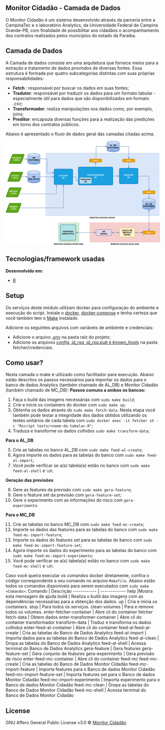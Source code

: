 
## Monitor Cidadão - Camada de Dados
O Monitor Cidadão é um sistema desenvolvido através da parceria entre a CampinaTec e o laboratório Analytics, da Universidade Federal de Campina Grande-PB, com finalidade de possibilitar aos cidadãos o acompanhamento dos contratos realizados pelos municípios do estado da Paraíba. 

## Camada de Dados

A Camada de dados consiste em uma arquitetura que fornece meios para a extração e tratamento de dados provindos de diversas fontes. Essa estrutura é formada por quatro subcategorias distintas com suas próprias responsabilidades:

* **Fetch** : responsável por buscar os dados em suas fontes;
* **Tradutor**:  responsável por traduzir os dados para um formato tabular - especialmente útil para dados que são disponibilizados em formato *.csv*;
* **Transformador**: realiza manipulações nos dados como, por exemplo, joins;
* **Preditor**: encapsula diversas funções para a realização das predições em torno dos contratos públicos.

Abaixo é apresentado o fluxo de dados geral das camadas citadas acima.

![Fluxo de dados](https://github.com/analytics-ufcg/monitor-cidadao/blob/dev/img/data-pipeline.png?raw=true)


## Tecnologias/framework usadas

<b>Desenvolvido em: </b>
- [R](https://www.r-project.org/)

## Setup
Os serviços deste módulo utilizam docker para configuração do ambiente e execução do script. Instale o  [docker](https://docs.docker.com/install/), [docker-compose](https://docs.docker.com/compose/install/) e tenha certeza que você também tem o  [Make](https://www.gnu.org/software/make/)  instalado.

Adicione os seguintes arquivos com variáveis de ambiente e credenciais:

 - Adicione o arquivo [*.env*](https://doc-08-6s-docs.googleusercontent.com/docs/securesc/qph2akfo04c7b0qviq0omfmbqectvj9r/90pf21leaqv39j5e5hjskd5tf70b2ekb/1593364725000/02066499184667500127/02066499184667500127/1cnKe1G0nO0SukbyHM06iVZ0t1CcPv0H1?e=download&authuser=0&nonce=v1c2japd9r2tu&user=02066499184667500127&hash=kddfpumuv1enicl51mbg80p5a7f5fdj0) na pasta raiz do projeto;
 - Adicione os arquivos [*config*, *id_rsa*, *id_rsa.pub* e *known_hosts*](https://drive.google.com/drive/u/0/folders/1QgxQlKgNCvGtUrFAXSl-mm0S3z2GZ2XV) na pasta fetcher/credenciais.


## Como usar?
Nesta camada o make é utilizado como facilitador para execução. Abaixo estão descritos os passos necessários para importar os dados para o banco de dados Analytics (também chamado de AL_DB) e Monitor Cidadão (também chamado de MC_DB):
<b> Passos comuns a ambos os bancos:</b>
 1. Faça o build das imagens necessárias com `sudo make build`;
 2. Crie e inicie os containers do docker com `sudo make up`;
 3. Obtenha os dados através do `sudo make fetch-data`. Nesta etapa você também pode testar a integridade dos dados obtidos utilizando os testes unitários de cada tabela com `sudo docker exec -it fetcher sh -c "Rscript tests/<nome-da-tabela>.R"`;
 4. Traduza e transforme os dados colhidos `sudo make transform-data`;

<b> Para o AL_DB </b>

 5. Crie as tabelas no banco AL_DB com `sudo make feed-al-create`;
 6. Agora importe os dados para as tabelas do banco com `sudo make feed-al-import`;
 7. Você pode verificar se a(s) tabela(s) estão no banco com `sudo make feed-al-shell` e `\dt`.

<b>Geração das previsões </b>

 8. Gere as features da previsão com `sudo make gera-feature`;
 9. Gere o feature set da previsão com `gera-feature-set`;
 10. Gere o experimento com as informações do risco com `gera-experimento`.

<b> Para o MC_DB </b>

 11. Crie as tabelas no banco MC_DB com `sudo make feed-mc-create`;
 12. Importe os dados das features para as tabelas do banco com `sudo make feed-mc-import-feature`;
 13. Importe os dados do features set para as tabelas do banco com `sudo make feed-mc-import-feature-set`;
 14. Agora importe os dados do experimento para as tabelas do banco com `sudo make feed-mc-import-experimento`;
 15. Você pode verificar se a(s) tabela(s) estão no banco com `sudo make feed-mc-shell` e `\dt`.


Caso você queira executar os comandos docker diretamente, confira o código correspondente a seu comando no arquivo  `Makefile`. Abaixo estão todos os comandos disponíveis para serem executados com `sudo make <Comando>`:
Comando | Descrição
------------ | -------------
help |Mostra esta mensagem de ajuda
build | Realiza o build das imagens com as dependências necessárias para a obtenção dos dados.
up  | Cria e inicia os containers.
stop | Para todos os serviços.
clean-volumes | Para e remove todos os volumes.
enter-fetcher-container  | Abre cli do container fetcher
fetch-data | Obtem dados
enter-transformer-container | Abre cli do container transformador
transform-data | Traduz e transforma os dados colhidos
enter-feed-al-container | Abre cli do container feed-al
feed-al-create | Cria as tabelas do Banco de Dados Analytics
feed-al-import | Importa dados para as tabelas do Banco de Dados Analytics
feed-al-clean | Dropa as tabelas do Banco de Dados Analytics
feed-al-shell | Acessa terminal do Banco de Dados Analytics
gera-feature | Gera features
gera-feature-set | Gera conjunto de features
gera-experimento | Gera previsão de risco
enter-feed-mc-container | Abre cli do container feed-mc
feed-mc-create | Cria as tabelas do Banco de Dados Monitor Cidadão
feed-mc-import-feature | Importa features para o Banco de dados Monitor Cidadão
feed-mc-import-feature-set | Importa features set para o Banco de dados Monitor Cidadão
feed-mc-import-experimento | Importa experimento para o Banco de dados Monitor Cidadão
feed-mc-clean | Dropa as tabelas do Banco de Dados Monitor Cidadão
feed-mc-shell | Acessa terminal do Banco de Dados Monitor Cidadão

## License

GNU Affero General Public License v3.0 © [Monitor Cidadão]()
